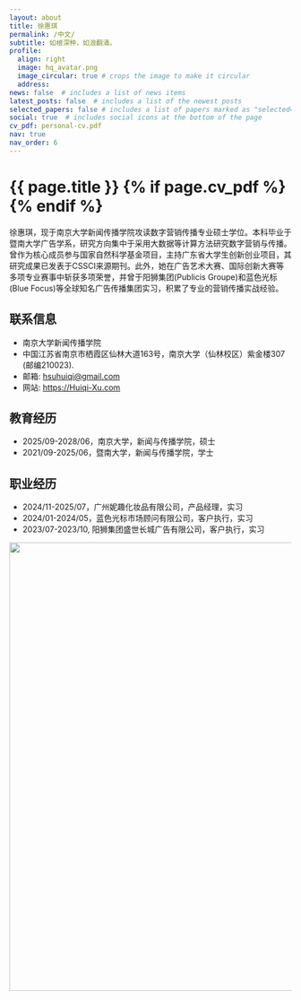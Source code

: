 ```yaml
---
layout: about
title: 徐惠琪
permalink: /中文/
subtitle: 如根深种，如浪翻涌。
profile:
  align: right
  image: hq_avatar.png
  image_circular: true # crops the image to make it circular
  address:
news: false  # includes a list of news items
latest_posts: false  # includes a list of the newest posts
selected_papers: false # includes a list of papers marked as "selected={true}"
social: true  # includes social icons at the bottom of the page
cv_pdf: personal-cv.pdf
nav: true
nav_order: 6
---
```



<h1 class="post-title">{{ page.title }} {% if page.cv_pdf %}<a href="{{ page.cv_pdf | prepend: 'assets/pdf/' | relative_url}}" target="_blank" rel="noopener noreferrer" class="float-right"><i class="fas fa-file-pdf"></i></a>{% endif %}</h1>


徐惠琪，现于南京大学新闻传播学院攻读数字营销传播专业硕士学位。本科毕业于暨南大学广告学系，研究方向集中于采用大数据等计算方法研究数字营销与传播。曾作为核心成员参与国家自然科学基金项目，主持广东省大学生创新创业项目，其研究成果已发表于CSSCI来源期刊。此外，她在广告艺术大赛、国际创新大赛等多项专业赛事中斩获多项荣誉，并曾于阳狮集团(Publicis Groupe)和蓝色光标(Blue Focus)等全球知名广告传播集团实习，积累了专业的营销传播实战经验。


## 联系信息
- 南京大学新闻传播学院
- 中国江苏省南京市栖霞区仙林大道163号，南京大学（仙林校区）紫金楼307 (邮编210023).
- 邮箱: hsuhuiqi@gmail.com
- 网站: https://Huiqi-Xu.com

## 教育经历
- 2025/09-2028/06，南京大学，新闻与传播学院，硕士
- 2021/09-2025/06，暨南大学，新闻与传播学院，学士

## 职业经历
- 2024/11-2025/07，广州妮趣化妆品有限公司，产品经理，实习
- 2024/01-2024/05，蓝色光标市场顾问有限公司，客户执行，实习
- 2023/07-2023/10, 阳狮集团盛世长城广告有限公司，客户执行，实习


<a href="https://github.com/SocratesClub/SocratesClub.github.io/edit/master/_pages/%E4%B8%AD%E6%96%87.md">
  <img src="https://user-images.githubusercontent.com/543384/192227995-fdb3a693-2f68-4dc4-b9bd-06053066322f.png" width = "800" align="middle" />
</a>
